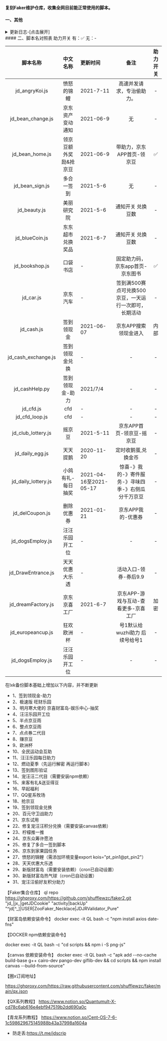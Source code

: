 #### 复刻Faker维护仓库，收集全网目前能正常使用的脚本。
#### 一、其他
<details>
<summary>更新日志-[点击展开]</summary>

- 2021-07-13
    * 添加fake2仓库
    * 更新首页MD说明文件，添加更新记录
    * 更新首页MD说明文件，添加 脚本名称对照表

</details> 
#### 二、脚本名对照表
助力开关 有：✅ 无：-

|脚本名称|中文名称|更新时间|备注|助力开关|
|:---:|:---:|:---|:---:|:---:|
|jd_angryKoi.js|愤怒的锦鲤|2021-7-11|高速并发请求，专治偷助力。|-|
|jd_bean_change.js|京东资产变动通知|2021-06-9|无|-|
|jd_bean_home.js|领京豆额外奖励&抢京豆|2021-06-9|带助力，京东APP首页-领京豆|✅|
|jd_bean_sign.js|多合一签到|2021-5-6|无|-|
|jd_beauty.js|美丽研究院|2021-5-6|通知开关 兑换豆数|-|
|jd_blueCoin.js|东东超市兑换奖品|2021-6-7|通知开关 兑换豆数|-|
|jd_bookshop.js|口袋书店|-|固定助力码，京东app首页-京东图书|✅|
|jd_car.js|京东汽车|-|签到满500赛点可兑换500京豆，一天运行一次即可，长期活动|-|
|jd_cash.js|签到领现金|2021-06-07|京东APP搜索领现金进入|内部|
|jd_cash_exchange.js|签到领现金兑换|-|-|-|
|jd_cashHelp.py|签到领现金-助力|2021/7/4|-|-|
|jd_cfd.js|cfd|-|-|-|
|jd_cfd_loop.js|cfd|-|-|-|
|jd_club_lottery.js|摇京豆|2021-5-11|京东APP首页-领京豆-摇京豆|-|
|jd_daily_egg.js|天天提鹅|2020-11-20|定时收鹅蛋,兑换金币|-|
|jd_daily_lottery.js|小鸽有礼-每日抽奖|2021-04-16至2021-05-17|惊喜-》我的-》寄件服务-》寻味四季-》右侧瓜分千万京豆|-|
|jd_delCoupon.js|删除优惠券|2021-01-21|京东APP我的-优惠券|-|
|jd_dogsEmploy.js|汪汪乐园开工位|-|-|-|
|jd_DrawEntrance.js|天天优惠大乐透|-|活动入口-领券-券后9.9|-|
|jd_dreamFactory.js|京东京喜工厂|2021-6-7|京东APP-游戏与互动-查看更多-京喜工厂|加密|
|jd_europeancup.js|狂欢欧洲杯|-|号1默认给wuzhi助力 后续号给号1|-|
|jd_dogsEmploy.js|汪汪乐园开工位|-|-|-|




在lxk备份脚本基础上增加以下内容，并不断更新

* 1、签到领现金-助力
* 2、极速版 旺财乐园
* 3、明月寒大佬的 京喜财富岛-娱乐中心-抽奖
* 4、汪汪乐园开工位
* 5、半点京豆雨
* 6、整点京豆雨
* 7、点点券二代目
* 8、赚京豆
* 9、欧洲杯
* 10、全民运动会互助
* 11、汪汪乐园每日助力
* 12、燃动夏季（先运行解密 再运行脚本）
* 13、签到图形验证
* 14、宠汪汪二代目（需要安装npm依赖）
* 15、来客有礼&送豆得豆
* 16、早起福利
* 17、QQ星系牧场
* 18、抢京豆
* 19、签到领现金兑换
* 20、百元守卫战助力
* 21、京东试用
* 22、修复宠汪汪积分兑换（需要安装canvas依赖）
* 23、柠檬推一推
* 24、京东众筹许愿池
* 25、修复了多合一签到脚本
* 26、京东到家果园任务
* 27、愤怒的锦鲤（需添加环境变量export kois="pt_pin1@pt_pin2"）
* 28、天天优惠大乐透
* 29、新版财富岛（需要安装依赖）（cron已自动设置）
* 30、新版财富岛热气球（cron已自动设置）
* 31、宠汪汪偷好友积分助力


【Faker集合仓库】
ql repo https://ghproxy.com/https://github.com/shufflewzc/faker2.git "jd_|jx_|getJDCookie" "activity|backUp" "^jd[^_]|USER|ZooFaker_Necklace|JDJRValidator_Pure"

【财富岛依赖安装命令】
docker exec -it QL bash -c "npm install axios date-fns"

【DOCKER npm依赖安装命令】

docker exec -it QL bash -c "cd scripts && npm i -S png-js"

【canvas 依赖安装命令】
docker exec -it QL bash -c "apk add --no-cache build-base g++ cairo-dev pango-dev giflib-dev && cd scripts && npm install canvas --build-from-source"

【圈x订阅地址】

https://ghproxy.com/https://raw.githubusercontent.com/shufflewzc/faker/main/qx.json

【QX系列教程】
https://www.notion.so/Quantumult-X-cd78c6ab616e4ebf947519b2dd690a0c

【青龙系列教程】
https://www.notion.so/Cent-OS-7-6-1c598629675145988b43a37998a1604a


* 防走丢:https://t.me/jdscrip
